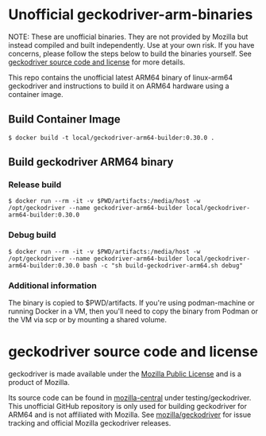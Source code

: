 # Unofficial geckodriver-arm-binaries

NOTE: These are unofficial binaries. They are not provided by Mozilla but instead compiled and built independently. Use at your own risk. If you have concerns, please follow the steps below to build the binaries yourself.  See [geckodriver source code and license](#geckodriver-source-code-and-license) for more details.

This repo contains the unofficial latest ARM64 binary of linux-arm64 geckodriver and instructions to build it on ARM64 hardware using a container image.


## Build Container Image

```
$ docker build -t local/geckodriver-arm64-builder:0.30.0 .
```

## Build geckodriver ARM64 binary

### Release build

```
$ docker run --rm -it -v $PWD/artifacts:/media/host -w /opt/geckodriver --name geckodriver-arm64-builder local/geckodriver-arm64-builder:0.30.0
```

### Debug build

```
$ docker run --rm -it -v $PWD/artifacts:/media/host -w /opt/geckodriver --name geckodriver-arm64-builder local/geckodriver-arm64-builder:0.30.0 bash -c "sh build-geckodriver-arm64.sh debug"
```

### Additional information

The binary is copied to $PWD/artifacts.  If you're using podman-machine or running Docker in a VM, then you'll need to copy the binary from Podman or the VM via scp or by mounting a shared volume.


# geckodriver source code and license

geckodriver is made available under the [Mozilla Public License](https://www.mozilla.org/en-US/MPL/2.0/) and is a product of Mozilla.

Its source code can be found in [mozilla-central](https://hg.mozilla.org/mozilla-central/file/tip/testing/geckodriver) under testing/geckodriver.
This unofficial GitHub repository is only used for building geckodriver for ARM64 and is not affiliated with Mozilla. See [mozilla/geckodriver](https://github.com/mozilla/geckodriver) for issue tracking and official Mozilla geckodriver releases.

[source code]: https://hg.mozilla.org/mozilla-unified/file/tip/testing/geckodriver
[Mozilla Public License]: https://www.mozilla.org/en-US/MPL/2.0/
[mozilla-central]: https://hg.mozilla.org/mozilla-central/file/tip/testing/geckodriver
